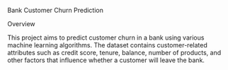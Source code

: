 Bank Customer Churn Prediction

Overview

This project aims to predict customer churn in a bank using various machine learning algorithms. The dataset contains customer-related attributes such as credit score, tenure, balance, number of products, and other factors that influence whether a customer will leave the bank.
